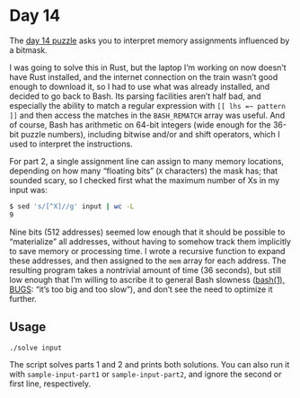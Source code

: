 # Day 14

The [day 14 puzzle][day14] asks you to interpret memory assignments influenced by a bitmask.

I was going to solve this in Rust, but the laptop I’m working on now doesn’t have Rust installed,
and the internet connection on the train wasn’t good enough to download it,
so I had to use what was already installed, and decided to go back to Bash.
Its parsing facilities aren’t half bad,
and especially the ability to match a regular expression with `[[ lhs =~ pattern ]]`
and then access the matches in the `BASH_REMATCH` array was useful.
And of course, Bash has arithmetic on 64-bit integers
(wide enough for the 36-bit puzzle numbers),
including bitwise and/or and shift operators,
which I used to interpret the instructions.

For part 2, a single assignment line can assign to many memory locations,
depending on how many “floating bits” (`X` characters) the mask has;
that sounded scary, so I checked first what the maximum number of Xs in my input was:

```sh
$ sed 's/[^X]//g' input | wc -L
9
```

Nine bits (512 addresses) seemed low enough that it should be possible to “materialize” all addresses,
without having to somehow track them implicitly to save memory or processing time.
I wrote a recursive function to expand these addresses,
and then assigned to the `mem` array for each address.
The resulting program takes a nontrivial amount of time (36 seconds),
but still low enough that I’m willing to ascribe it to general Bash slowness
([bash(1), BUGS][]: “it’s too big and too slow”),
and don’t see the need to optimize it further.

## Usage

```sh
./solve input
```

The script solves parts 1 and 2 and prints both solutions.
You can also run it with `sample-input-part1` or `sample-input-part2`,
and ignore the second or first line, respectively.

[day14]: https://adventofcode.com/2020/day/14
[bash(1), BUGS]: https://man7.org/linux/man-pages/man1/bash.1.html#BUGS

